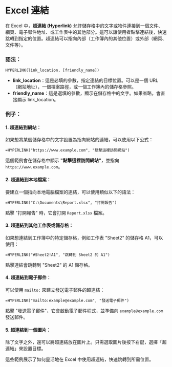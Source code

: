 # Excel 連結

在 Excel 中，**超連結 (Hyperlink)** 允許儲存格中的文字或物件連接到一個文件、網頁、電子郵件地址、或工作表中的其他部分。這可以讓使用者點擊連結後，快速跳轉到指定的位置。超連結可以指向內部（工作簿內的其他位置）或外部（網頁、文件等）。

### 語法：
```excel
HYPERLINK(link_location, [friendly_name])
```

- **link_location**：這是必填的參數，指定連結的目標位置。可以是一個 URL（網站地址），一個檔案路徑，或一個工作簿內的儲存格參照。
- **friendly_name**：這是選填的參數，顯示在儲存格中的文字。如果省略，會直接顯示 link_location。

### 例子：

#### 1. 超連結到網站：
如果想將某個儲存格中的文字設置為指向網站的連結，可以使用以下公式：
```excel
=HYPERLINK("https://www.example.com", "點擊這裡訪問網站")
```
這個範例會在儲存格中顯示 **"點擊這裡訪問網站"**，並指向 `https://www.example.com`。

#### 2. 超連結到本地檔案：
要建立一個指向本地電腦檔案的連結，可以使用類似以下的語法：
```excel
=HYPERLINK("C:\Documents\Report.xlsx", "打開報告")
```
點擊 "打開報告" 時，它會打開 `Report.xlsx` 檔案。

#### 3. 超連結到其他工作表或儲存格：
如果想連結到工作簿中的特定儲存格，例如工作表 "Sheet2" 的儲存格 A1，可以使用：
```excel
=HYPERLINK("#Sheet2!A1", "跳轉到 Sheet2 的 A1")
```
點擊連結會跳轉到 "Sheet2" 的 A1 儲存格。

#### 4. 超連結到電子郵件：
可以使用 `mailto:` 來建立發送電子郵件的超連結：
```excel
=HYPERLINK("mailto:example@example.com", "發送電子郵件")
```
點擊 "發送電子郵件"，它會啟動電子郵件程式，並準備向 `example@example.com` 發送郵件。

#### 5. 超連結到一個圖片：
除了文字之外，還可以將超連結放在圖片上。只需選取圖片後按下右鍵，選擇「超連結」來設置目標。

這些範例展示了如何靈活地在 Excel 中使用超連結，快速跳轉到所需位置。